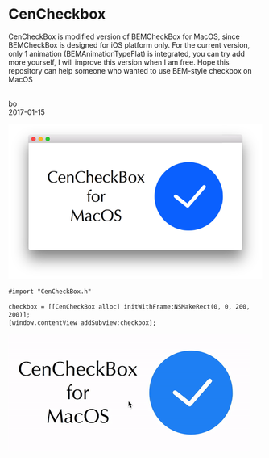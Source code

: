 # CenCheckbox

CenCheckBox is modified version of BEMCheckBox for MacOS, since BEMCheckBox is designed for iOS platform only. For the current version, only 1 animation (BEMAnimationTypeFlat) is integrated, you can try add more yourself, I will improve this version when I am free. Hope this repository can help someone who wanted to use BEM-style checkbox on MacOS <br /><br />


bo <br />
2017-01-15

![alt tag](https://github.com/ZHANGneuro/CenCheckbox/blob/master/Screenshot.png)



```Objective C
#import "CenCheckBox.h"
```
```Objective C
checkbox = [[CenCheckBox alloc] initWithFrame:NSMakeRect(0, 0, 200, 200)];
[window.contentView addSubview:checkbox];
```

![alt tag](https://github.com/ZHANGneuro/CenCheckbox/blob/master/Screen%20Recording.gif)
